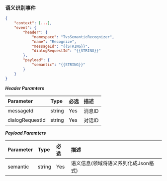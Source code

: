 ### 语义识别事件
```json
{
	"context": [...],
	"event": {
		"header": {
			"namespace": "TvsSemanticRecognizer",
			"name": "Recognize",
            "messageId": "{{STRING}}",
			"dialogRequestId": "{{STRING}}"
		},
		"payload": {
            "semantic": "{{STRING}}"
		}
	}
}	
```

***Header Paramters***

|	Parameter			|	Type		|	必选	|	描述								|
|	:-------------------	|	:--------	|	:-----	|	:--------------------------------	|
|	messageId			|	string	|	Yes	|	消息ID							|
|	dialogRequestId	|	string	|	Yes	|	对话ID							|

***Payload Paramters***

|	Parameter					|	Type		|	必选	|	描述														|
|	:---------------------------	|	:--------	|	:-----	|	:-------------------------------------------------------	|
|	semantic					|	string	|	Yes	|	语义信息(领域将语义系列化成Json格式)	|